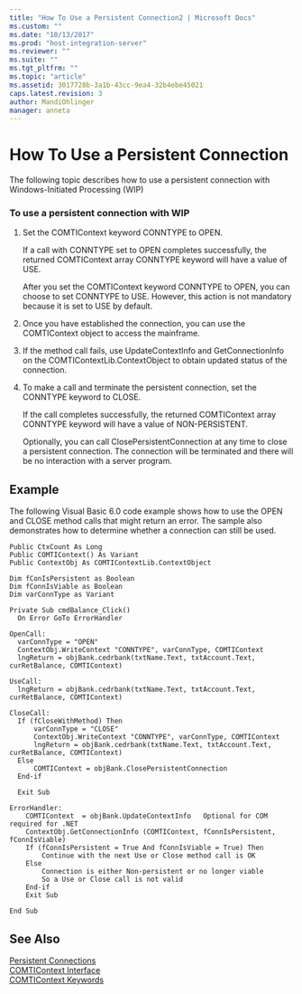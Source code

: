 ```yaml
---
title: "How To Use a Persistent Connection2 | Microsoft Docs"
ms.custom: ""
ms.date: "10/13/2017"
ms.prod: "host-integration-server"
ms.reviewer: ""
ms.suite: ""
ms.tgt_pltfrm: ""
ms.topic: "article"
ms.assetid: 3017728b-3a1b-43cc-9ea4-32b4ebe45021
caps.latest.revision: 3
author: MandiOhlinger
manager: anneta
---
```

# How To Use a Persistent Connection
The following topic describes how to use a persistent connection with Windows-Initiated Processing (WIP)  
  
### To use a persistent connection with WIP  
  
1.  Set the COMTIContext keyword CONNTYPE to OPEN.  
  
     If a call with CONNTYPE set to OPEN completes successfully, the returned COMTIContext array CONNTYPE keyword will have a value of USE.  
  
     After you set the COMTIContext keyword CONNTYPE to OPEN, you can choose to set CONNTYPE to USE. However, this action is not mandatory because it is set to USE by default.  
  
2.  Once you have established the connection, you can use the COMTIContext object to access the mainframe.  
  
3.  If the method call fails, use UpdateContextInfo and GetConnectionInfo on the COMTIContextLib.ContextObject to obtain updated status of the connection.  
  
4.  To make a call and terminate the persistent connection, set the CONNTYPE keyword to CLOSE.  
  
     If the call completes successfully, the returned COMTIContext array CONNTYPE keyword will have a value of NON-PERSISTENT.  
  
     Optionally, you can call ClosePersistentConnection at any time to close a persistent connection. The connection will be terminated and there will be no interaction with a server program.  
  
## Example  
 The following Visual Basic 6.0 code example shows how to use the OPEN and CLOSE method calls that might return an error. The sample also demonstrates how to determine whether a connection can still be used.  
  
```  
Public CtxCount As Long  
Public COMTIContext() As Variant  
Public ContextObj As COMTIContextLib.ContextObject  
  
Dim fConIsPersistent as Boolean  
Dim fConnIsViable as Boolean  
Dim varConnType as Variant  
  
Private Sub cmdBalance_Click()  
  On Error GoTo ErrorHandler  
  
OpenCall:  
  varConnType = "OPEN"  
  ContextObj.WriteContext "CONNTYPE", varConnType, COMTIContext  
  lngReturn = objBank.cedrbank(txtName.Text, txtAccount.Text, curRetBalance, COMTIContext)  
  
UseCall:  
  lngReturn = objBank.cedrbank(txtName.Text, txtAccount.Text, curRetBalance, COMTIContext)  
  
CloseCall:  
  If (fCloseWithMethod) Then  
      varConnType = "CLOSE"  
      ContextObj.WriteContext "CONNTYPE", varConnType, COMTIContext  
      lngReturn = objBank.cedrbank(txtName.Text, txtAccount.Text, curRetBalance, COMTIContext)  
  Else  
      COMTIContext = objBank.ClosePersistentConnection  
  End-if  
  
  Exit Sub  
  
ErrorHandler:  
    COMTIContext  = objBank.UpdateContextInfo   Optional for COM required for .NET  
    ContextObj.GetConnectionInfo (COMTIContext, fConnIsPersistent, fConnIsViable)  
    If (fConnIsPersistent = True And fConnIsViable = True) Then  
        Continue with the next Use or Close method call is OK  
    Else  
        Connection is either Non-persistent or no longer viable  
        So a Use or Close call is not valid  
    End-if  
    Exit Sub  
  
End Sub  
```  
  
## See Also  
 [Persistent Connections](../core/persistent-connections.md)   
 [COMTIContext Interface](../Topic/COMTIContext%20Interface1.md)   
 [COMTIContext Keywords](../Topic/COMTIContext%20Keywords2.md)